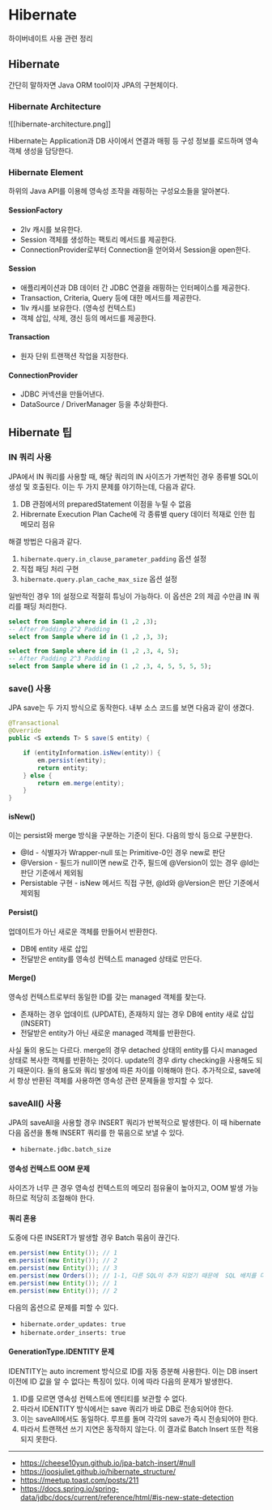 # Hibernate

하이버네이트 사용 관련 정리

## Hibernate
간단히 말하자면 Java ORM tool이자 JPA의 구현체이다. 

### Hibernate Architecture
![[hibernate-architecture.png]]

Hibernate는 Application과 DB 사이에서 연결과 매핑 등 구성 정보를 로드하며 영속 객체 생성을 담당한다.

### Hibernate Element
하위의 Java API를 이용헤 영속성 조작을 래핑하는 구성요소들을 알아본다.

#### SessionFactory
- 2lv 캐시를 보유한다.
- Session 객체를 생성하는 팩토리 메서드를 제공한다.
- ConnectionProvider로부터 Connection을 얻어와서 Session을 open한다.

#### Session
- 애플리케이션과 DB 데이터 간 JDBC 연결을 래핑하는 인터페이스를 제공한다.
- Transaction, Criteria, Query 등에 대한 메서드를 제공한다.
- 1lv 캐시를 보유한다. (영속성 컨텍스트)
- 객체 삽입, 삭제, 갱신 등의 메서드를 제공한다.

#### Transaction
- 원자 단위 트랜잭션 작업을 지정한다.

#### ConnectionProvider
- JDBC 커넥션을 만들어낸다.
- DataSource / DriverManager 등을 추상화한다.


## Hibernate 팁

### IN 쿼리 사용
JPA에서 IN 쿼리를 사용할 때, 해당 쿼리의 IN 사이즈가 가변적인 경우 종류별 SQL이 생성 및 호출된다. 이는 두 가지 문제를 야기하는데, 다음과 같다.
1. DB 관점에서의 preparedStatement 이점을 누릴 수 없음
2. Hibrernate Execution Plan Cache에 각 종류별 query 데이터 적재로 인한 힙 메모리 점유

해결 방법은 다음과 같다.
1. `hibernate.query.in_clause_parameter_padding`  옵션 설정
2. 직접 패딩 처리 구현
3. `hibernate.query.plan_cache_max_size`  옵션 설정

일반적인 경우 1의 설정으로 적절히 튜닝이 가능하다. 이 옵션은 2의 제곱 수만큼 IN 쿼리를 패딩 처리한다.

```sql
select from Sample where id in (1 ,2 ,3);
-- After Padding 2^2 Padding
select from Sample where id in (1 ,2 ,3, 3);

select from Sample where id in (1 ,2 ,3, 4, 5);
-- After Padding 2^3 Padding
select from Sample where id in (1 ,2 ,3, 4, 5, 5, 5, 5);
```


### save() 사용

JPA save는 두 가지 방식으로 동작한다. 내부 소스 코드를 보면 다음과 같이 생겼다.
```java
@Transactional
@Override
public <S extends T> S save(S entity) {

    if (entityInformation.isNew(entity)) {
        em.persist(entity);
        return entity;
    } else {
        return em.merge(entity);
    }
}
```

#### isNew()
이는 persist와 merge 방식을 구분하는 기준이 된다. 다음의 방식 등으로 구분한다.
- @Id - 식별자가 Wrapper-null 또는 Primitive-0인 경우 new로 판단
- @Version - 필드가 null이면 new로 간주, 필드에 @Version이 있는 경우 @Id는 판단 기준에서 제외됨
- Persistable 구현 - isNew 메서드 직접 구현, @Id와 @Version은 판단 기준에서 제외됨

#### Persist()
업데이트가 아닌 새로운 객체를 만들어서 반환한다.
- DB에 entity 새로 삽입
- 전달받은 entity를 영속성 컨텍스트 managed 상태로 만든다.

#### Merge()
영속성 컨텍스트로부터 동일한 ID를 갖는 managed 객체를 찾는다.
- 존재하는 경우 업데이트 (UPDATE), 존재하지 않는 경우 DB에 entity 새로 삽입 (INSERT)
- 전달받은 entity가 아닌 새로운 managed 객체를 반환한다.

사실 둘의 용도는 다르다. merge의 경우 detached 상태의 entity를 다시 managed 상태로 복사한 객체를 반환하는 것이다. update의 경우 dirty checking을 사용해도 되기 때문이다. 둘의 용도와 쿼리 발생에 따른 차이를 이해해야 한다. 추가적으로, save에서 항상 반환된 객체를 사용하면 영속성 관련 문제들을 방지할 수 있다.



###  saveAll() 사용

JPA의 saveAll을 사용할 경우 INSERT 쿼리가 반복적으로 발생한다. 이 때 hibernate 다음 옵션을 통해 INSERT 쿼리를 한 묶음으로 보낼 수 있다.
- `hibernate.jdbc.batch_size`

#### 영속성 컨텍스트 OOM 문제

사이즈가 너무 큰 경우 영속성 컨텍스트의 메모리 점유율이 높아지고, OOM 발생 가능하므로 적당히 조절해야 한다.

#### 쿼리 혼용

도중에 다른 INSERT가 발생할 경우 Batch 묶음이 끊긴다. 
```java
em.persist(new Entity()); // 1  
em.persist(new Entity()); // 2  
em.persist(new Entity()); // 3    
em.persist(new Orders()); // 1-1, 다른 SQL이 추가 되었기 때문에  SQL 배치를 다시 시작
em.persist(new Entity()); // 1  
em.persist(new Entity()); // 2
```

다음의 옵션으로 문제를 피할 수 있다.
- `hibernate.order_updates: true`
- `hibernate.order_inserts: true`

#### GenerationType.IDENTITY 문제

IDENTITY는 auto increment 방식으로 ID를 자동 증분해 사용한다. 이는 DB insert 이전에 ID 값을 알 수 없다는 특징이 있다. 이에 따라 다음의 문제가 발생한다.
1. ID를 모르면 영속성 컨텍스트에 엔티티를 보관할 수 없다.
2. 따라서 IDENTITY 방식에서는 save 쿼리가 바로 DB로 전송되어야 한다.
3. 이는 saveAll에서도 동일하다. 루프를 돌며 각각의 save가 즉시 전송되어야 한다.
4. 따라서 트랜잭션 쓰기 지연은 동작하지 않는다.
이 결과로 Batch Insert 또한 적용되지 못한다. 

---
- https://cheese10yun.github.io/jpa-batch-insert/#null
- https://joosjuliet.github.io/hibernate_structure/
- https://meetup.toast.com/posts/211
- https://docs.spring.io/spring-data/jdbc/docs/current/reference/html/#is-new-state-detection